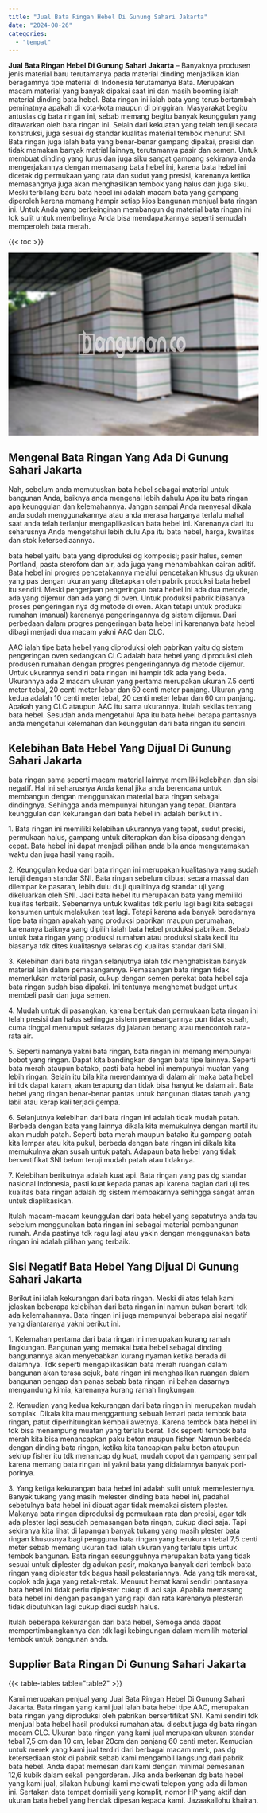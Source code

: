 ```yaml
---
title: "Jual Bata Ringan Hebel Di Gunung Sahari Jakarta"
date: "2024-08-26"
categories: 
  - "tempat"
---
```


**Jual Bata Ringan Hebel Di Gunung Sahari Jakarta** – Banyaknya produsen jenis material baru terutamanya pada material dinding menjadikan kian beragamnya tipe material di Indonesia terutamanya Bata. Merupakan macam material yang banyak dipakai saat ini dan masih booming ialah material dinding bata hebel. Bata ringan ini ialah bata yang terus bertambah peminatnya apakah di kota-kota maupun di pinggiran. Masyarakat begitu antusias dg bata ringan ini, sebab memang begitu banyak keunggulan yang ditawarkan oleh bata ringan ini. Selain dari kekuatan yang telah teruji secara konstruksi, juga sesuai dg standar kualitas material tembok menurut SNI. Bata ringan juga ialah bata yang benar-benar gampang dipakai, presisi dan tidak memakan banyak matrial lainnya, terutamanya pasir dan semen. Untuk membuat dinding yang lurus dan juga siku sangat gampang sekiranya anda mengerjakannya dengan memasang bata hebel ini, karena bata hebel ini dicetak dg permukaan yang rata dan sudut yang presisi, karenanya ketika memasangnya juga akan menghasilkan tembok yang halus dan juga siku. Meski terbilang baru bata hebel ini adalah macam bata yang gampang diperoleh karena memang hampir setiap kios bangunan menjual bata ringan ini. Untuk Anda yang berkeinginan membangun dg material bata ringan ini tdk sulit untuk membelinya Anda bisa mendapatkannya seperti semudah memperoleh bata merah.

{{< toc >}}

![Jual Bata Ringan Hebel Di Gunung Sahari Jakarta](/images/jual-hebel-murah-24.png)

## Mengenal Bata Ringan Yang Ada Di Gunung Sahari Jakarta

Nah, sebelum anda memutuskan bata hebel sebagai material untuk bangunan Anda, baiknya anda mengenal lebih dahulu Apa itu bata ringan apa keunggulan dan kelemahannya. Jangan sampai Anda menyesal dikala anda sudah menggunakannya atau anda merasa harganya terlalu mahal saat anda telah terlanjur mengaplikasikan bata hebel ini. Karenanya dari itu seharusnya Anda mengetahui lebih dulu Apa itu bata hebel, harga, kwalitas dan stok ketersediaannya.

bata hebel yaitu bata yang diproduksi dg komposisi; pasir halus, semen Portland, pasta sterofom dan air, ada juga yang menambahkan cairan aditif. Bata hebel ini progres pencetakannya melalui pencetakan khusus dg ukuran yang pas dengan ukuran yang ditetapkan oleh pabrik produksi bata hebel itu sendiri. Meski pengerjaan pengeringan bata hebel ini ada dua metode, ada yang dijemur dan ada yang di oven. Untuk produksi pabrik biasanya proses pengeringan nya dg metode di oven. Akan tetapi untuk produksi rumahan (manual) karenanya pengeringannya dg sistem dijemur. Dari perbedaan dalam progres pengeringan bata hebel ini karenanya bata hebel dibagi menjadi dua macam yakni AAC dan CLC.

AAC ialah tipe bata hebel yang diproduksi oleh pabrikan yaitu dg sistem pengeringan oven sedangkan CLC adalah bata hebel yang diproduksi oleh produsen rumahan dengan progres pengeringannya dg metode dijemur. Untuk ukurannya sendiri bata ringan ini hampir tdk ada yang beda. Ukurannya ada 2 macam ukuran yang pertama merupakan ukuran 7.5 centi meter tebal, 20 centi meter lebar dan 60 centi meter panjang. Ukuran yang kedua adalah 10 centi meter tebal, 20 centi meter lebar dan 60 cm panjang. Apakah yang CLC ataupun AAC itu sama ukurannya. Itulah sekilas tentang bata hebel. Sesudah anda mengetahui Apa itu bata hebel betapa pantasnya anda mengetahui kelemahan dan keunggulan dari bata ringan itu sendiri.

## Kelebihan Bata Hebel Yang Dijual Di Gunung Sahari Jakarta

bata ringan sama seperti macam material lainnya memiliki kelebihan dan sisi negatif. Hal ini seharusnya Anda kenal jika anda berencana untuk membangun dengan menggunakan material bata ringan sebagai dindingnya. Sehingga anda mempunyai hitungan yang tepat. Diantara keunggulan dan kekurangan dari bata hebel ini adalah berikut ini.

1\. Bata ringan ini memiliki kelebihan ukurannya yang tepat, sudut presisi, permukaan halus, gampang untuk diterapkan dan bisa dipasang dengan cepat. Bata hebel ini dapat menjadi pilihan anda bila anda mengutamakan waktu dan juga hasil yang rapih.

2\. Keunggulan kedua dari bata ringan ini merupakan kualitasnya yang sudah teruji dengan standar SNI. Bata ringan sebelum dibuat secara massal dan dilempar ke pasaran, lebih dulu diuji qualitinya dg standar uji yang dikeluarkan oleh SNI. Jadi bata hebel itu merupakan bata yang memiliki kualitas terbaik. Sebenarnya untuk kwalitas tdk perlu lagi bagi kita sebagai konsumen untuk melakukan test lagi. Tetapi karena ada banyak beredarnya tipe bata ringan apakah yang produksi pabrikan maupun perumahan, karenanya baiknya yang dipilih ialah bata hebel produksi pabrikan. Sebab untuk bata ringan yang produksi rumahan atau produksi skala kecil itu biasanya tdk dites kualitasnya selaras dg kualitas standar dari SNI.

3\. Kelebihan dari bata ringan selanjutnya ialah tdk menghabiskan banyak material lain dalam pemasangannya. Pemasangan bata ringan tidak memerlukan material pasir, cukup dengan semen perekat bata hebel saja bata ringan sudah bisa dipakai. Ini tentunya menghemat budget untuk membeli pasir dan juga semen.

4\. Mudah untuk di pasangkan, karena bentuk dan permukaan bata ringan ini telah presisi dan halus sehingga sistem pemasangannya pun tidak susah, cuma tinggal menumpuk selaras dg jalanan benang atau mencontoh rata-rata air.

5\. Seperti namanya yakni bata ringan, bata ringan ini memang mempunyai bobot yang ringan. Dapat kita bandingkan dengan bata tipe lainnya. Seperti bata merah ataupun batako, pasti bata hebel ini mempunyai muatan yang lebih ringan. Selain itu bila kita merendamnya di dalam air maka bata hebel ini tdk dapat karam, akan terapung dan tidak bisa hanyut ke dalam air. Bata hebel yang ringan benar-benar pantas untuk bangunan diatas tanah yang labil atau kerap kali terjadi gempa.

6\. Selanjutnya kelebihan dari bata ringan ini adalah tidak mudah patah. Berbeda dengan bata yang lainnya dikala kita memukulnya dengan martil itu akan mudah patah. Seperti bata merah maupun batako itu gampang patah kita lempar atau kita pukul, berbeda dengan bata ringan ini dikala kita memukulnya akan susah untuk patah. Adapaun bata hebel yang tidak bersertifikat SNI belum teruji mudah patah atau tidaknya.

7\. Kelebihan berikutnya adalah kuat api. Bata ringan yang pas dg standar nasional Indonesia, pasti kuat kepada panas api karena bagian dari uji tes kualitas bata ringan adalah dg sistem membakarnya sehingga sangat aman untuk diaplikasikan.

Itulah macam-macam keunggulan dari bata hebel yang sepatutnya anda tau sebelum menggunakan bata ringan ini sebagai material pembangunan rumah. Anda pastinya tdk ragu lagi atau yakin dengan menggunakan bata ringan ini adalah pilihan yang terbaik.

## Sisi Negatif Bata Hebel Yang Dijual Di Gunung Sahari Jakarta

Berikut ini ialah kekurangan dari bata ringan. Meski di atas telah kami jelaskan beberapa kelebihan dari bata ringan ini namun bukan berarti tdk ada kelemahannya. Bata ringan ini juga mempunyai beberapa sisi negatif yang diantaranya yakni berikut ini.

1\. Kelemahan pertama dari bata ringan ini merupakan kurang ramah lingkungan. Bangunan yang memakai bata hebel sebagai dinding bangunannya akan menyebabkan kurang nyaman ketika berada di dalamnya. Tdk seperti mengaplikasikan bata merah ruangan dalam bangunan akan terasa sejuk, bata ringan ini menghasilkan ruangan dalam bangunan pengap dan panas sebab bata ringan ini bahan dasarnya mengandung kimia, karenanya kurang ramah lingkungan.

2\. Kemudian yang kedua kekurangan dari bata ringan ini merupakan mudah somplak. Dikala kita mau menggantung sebuah lemari pada tembok bata ringan, patut diperhitungkan kembali awetnya. Karena tembok bata hebel ini tdk bisa menampung muatan yang terlalu berat. Tdk seperti tembok bata merah kita bisa menancapkan paku beton maupun fisher. Namun berbeda dengan dinding bata ringan, ketika kita tancapkan paku beton ataupun sekrup fisher itu tdk menancap dg kuat, mudah copot dan gampang sempal karena memang bata ringan ini yakni bata yang didalamnya banyak pori-porinya.

3\. Yang ketiga kekurangan bata hebel ini adalah sulit untuk memelesternya. Banyak tukang yang masih melester dinding bata hebel ini, padahal sebetulnya bata hebel ini dibuat agar tidak memakai sistem plester. Makanya bata ringan diproduksi dg permukaan rata dan presisi, agar tdk ada plester lagi sesudah pemasangan bata ringan, cukup diaci saja. Tapi sekiranya kita lihat di lapangan banyak tukang yang masih plester bata ringan khususnya bagi pengguna bata ringan yang berukuran tebal 7,5 centi meter sebab memang ukuran tadi ialah ukuran yang terlalu tipis untuk tembok bangunan. Bata ringan sesungguhnya merupakan bata yang tidak sesuai untuk diplester dg adukan pasir, makanya banyak dari tembok bata ringan yang diplester tdk bagus hasil pelestariannya. Ada yang tdk merekat, coplok ada juga yang retak-retak. Menurut hemat kami sendiri pantasnya bata hebel ini tidak perlu diplester cukup di aci saja. Apabila memasang bata hebel ini dengan pasangan yang rapi dan rata karenanya plesteran tidak dibutuhkan lagi cukup diaci sudah halus.

Itulah beberapa kekurangan dari bata hebel, Semoga anda dapat mempertimbangkannya dan tdk lagi kebingungan dalam memilih material tembok untuk bangunan anda.

## Supplier Bata Ringan Di Gunung Sahari Jakarta

{{< table-tables table="table2" >}}

Kami merupakan penjual yang Jual Bata Ringan Hebel Di Gunung Sahari Jakarta. Bata ringan yang kami jual ialah bata hebel tipe AAC, merupakan bata ringan yang diproduksi oleh pabrikan bersertifikat SNI. Kami sendiri tdk menjual bata hebel hasil produksi rumahan atau disebut juga dg bata ringan macam CLC. Ukuran bata ringan yang kami jual merupakan ukuran standar tebal 7,5 cm dan 10 cm, lebar 20cm dan panjang 60 centi meter. Kemudian untuk merek yang kami jual terdiri dari berbagai macam merk, pas dg ketersediaan stok di pabrik sebab kami mengambil langsung dari pabrik bata hebel. Anda dapat memesan dari kami dengan minimal pemesanan 12,6 kubik dalam sekali pengorderan. Jika anda berkenan dg bata hebel yang kami jual, silakan hubungi kami melewati telepon yang ada di laman ini. Sertakan data tempat domisili yang komplit, nomor HP yang aktif dan ukuran bata hebel yang hendak dipesan kepada kami. Jazaakallohu khairan.
